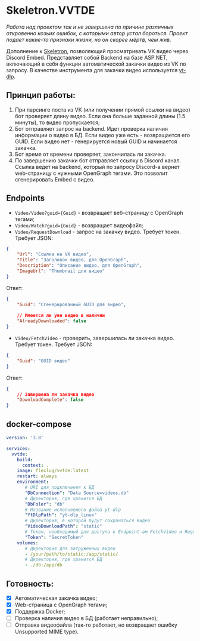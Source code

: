 ﻿# Skeletron.VVTDE
*Работа над проектом так и не завершена по причине различных откровенно козьих ошибок, с которыми автор устал бороться. Проект подает какие-то признаки жизни, но он скорее мёртв, чем жив.*

Дополнение к [Skeletron](https://github.com/Flexlug/Skeletron), позволяющий просматривать VK видео через Discord Embed.
Представляет собой Backend на базе ASP.NET, включающий в себя функции автоматической закачки видео из VK по запросу. В качестве инструмента для закачки видео используется [yt-dlp](https://github.com/yt-dlp).

## Принцип работы:
1. При парсинге поста из VK (или получении прямой ссылки на видео) бот проверяет длину видео. Если она больше заданной длины (1.5 минуты), то видео пропускается;
2. Бот отправляет запрос на backend. Идет проверка наличия информации о видео в БД. Если видео уже есть - возвращается его GUID. Если видео нет - генерируется новый GUID и начинается закачка.
3. Бот время от времени проверяет, закончилась ли закачка.
4. По завершению закачки бот отправляет ссылку в Discord канал. Ссылка ведет на backend, который по запросу Discord-а вернет web-страницу с нужными OpenGraph тегами. Это позволит сгенерировать Embed с видео.

## Endpoints
- `Video/Video?guid={Guid}` - возвращает веб-страницу с OpenGraph тегами;
- `Video/Watch?guid={Guid}` - возвращает видеофайл;
- `Video/RequestDownload` - запрос на закачку видео. Требует токен. Требует JSON:
```json
{
    "Url": "Ссылка на VK видео",
    "Title": "Заголовок видео, для OpenGraph",
    "Description": "Описание видео, для OpenGraph",
    "ImageUrl": "Thumbnail для видео"
}
```
Ответ: 
```json
{
    "Guid": "Сгенерированный GUID для видео",
  
    // Имеется ли уже видео в наличии
    "AlreadyDownloaded": false 
}
```
- `Video/FetchVideo` - проверить, завершилась ли закачка видео. Требует токен. Требует JSON:
```json
{
    "Guid": "GUID видео"
}
```
Ответ:
```json
{
    // Завершена ли закачка видео
    "DownloadComplete": false 
}
```

## docker-compose
```yml
version: '3.8'

services:
  vvtde:
    build:
      context: .
    image: flexlug/vvtde:latest
    restart: always
    environment:
       # URI для подключения к БД
       "DbConnection": "Data Source=videos.db"
       # Директория, где хранится БД
       "DbFoler": "db"
       # Название исполняемого файла yt-dlp
       "YtDlpPath": "yt-dlp_linux"
       # Директория, в которой будут сохранаться видео
       "VideoDownloadPath": "static"
       # Токен, необходимый для доступа к Endpoint-ам FetchVideo и RequestDownload
       "Token": "SecretToken"
    volumes:
       # Директория для загруженных видео
       - /your/path/to/static:/app/static/
       # Директория, где хранится БД
       - ./db:/app/db
```

## Готовность:
- [x] Автоматическая закачка видео;
- [x] Web-страница с OpenGraph тегами;
- [x] Поддержка Docker;
- [ ] Проверка наличия видео в БД (работает неправильно);
- [ ] Отправка видеофайла (так-то работает, но возвращает ошибку Unsupported MIME type).
